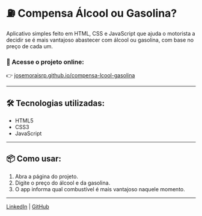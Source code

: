# ⛽ Compensa Álcool ou Gasolina?

Aplicativo simples feito em HTML, CSS e JavaScript que ajuda o motorista a decidir se é mais vantajoso abastecer com álcool ou gasolina, com base no preço de cada um.

### 🔗 Acesse o projeto online:
👉 [josemoraisrp.github.io/compensa-lcool-gasolina](https://josemoraisrp.github.io/compensa-lcool-gasolina)

---

## 🛠️ Tecnologias utilizadas:
- HTML5
- CSS3
- JavaScript

---

## 📦 Como usar:
1. Abra a página do projeto.
2. Digite o preço do álcool e da gasolina.
3. O app informa qual combustível é mais vantajoso naquele momento.

---

[LinkedIn](https://www.linkedin.com/in/jos%C3%A9-ap-moraes/) | [GitHub](https://github.com/josemoraisrp)
